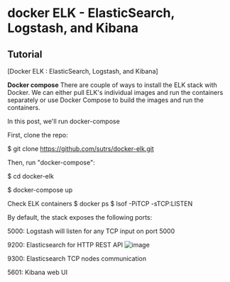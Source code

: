 # docker ELK -  ElasticSearch, Logstash, and Kibana

## Tutorial
[Docker ELK : ElasticSearch, Logstash, and Kibana]

**Docker compose**
There are couple of ways to install the ELK stack with Docker. We can either pull ELK's individual images and run the containers separately or use Docker Compose to build the images and run the containers.

In this post, we'll run docker-compose

First, clone the repo:

$ git clone https://github.com/sutrs/docker-elk.git

Then, run "docker-compose":

$ cd docker-elk

$ docker-compose up

Check ELK containers
$ docker ps
$ lsof -PiTCP -sTCP:LISTEN

By default, the stack exposes the following ports:

5000: Logstash will listen for any TCP input on port 5000

9200: Elasticsearch for HTTP REST API
![image](https://user-images.githubusercontent.com/43083820/174087422-e271f716-febb-4601-919b-afa5795e25e8.png)



9300: Elasticsearch TCP nodes communication

5601: Kibana web UI

